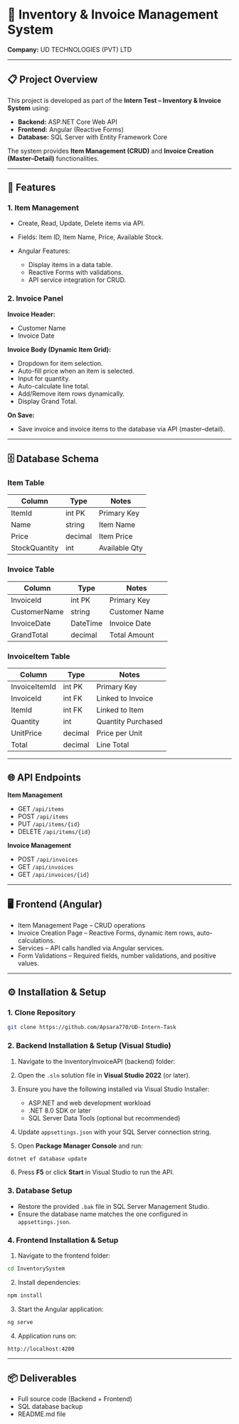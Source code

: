 # 🧪 Inventory & Invoice Management System

**Company:** UD TECHNOLOGIES (PVT) LTD

---

## 📋 Project Overview

This project is developed as part of the **Intern Test – Inventory & Invoice System** using:

* **Backend:** ASP.NET Core Web API
* **Frontend:** Angular (Reactive Forms)
* **Database:** SQL Server with Entity Framework Core

The system provides **Item Management (CRUD)** and **Invoice Creation (Master–Detail)** functionalities.

---

## 🎯 Features

### 1. Item Management

* Create, Read, Update, Delete items via API.
* Fields: Item ID, Item Name, Price, Available Stock.
* Angular Features:

  * Display items in a data table.
  * Reactive Forms with validations.
  * API service integration for CRUD.

### 2. Invoice Panel

**Invoice Header:**

* Customer Name
* Invoice Date

**Invoice Body (Dynamic Item Grid):**

* Dropdown for item selection.
* Auto-fill price when an item is selected.
* Input for quantity.
* Auto-calculate line total.
* Add/Remove item rows dynamically.
* Display Grand Total.

**On Save:**

* Save invoice and invoice items to the database via API (master–detail).

---

## 🗄 Database Schema

### Item Table

| Column        | Type    | Notes         |
| ------------- | ------- | ------------- |
| ItemId        | int PK  | Primary Key   |
| Name          | string  | Item Name     |
| Price         | decimal | Item Price    |
| StockQuantity | int     | Available Qty |

### Invoice Table

| Column       | Type     | Notes         |
| ------------ | -------- | ------------- |
| InvoiceId    | int PK   | Primary Key   |
| CustomerName | string   | Customer Name |
| InvoiceDate  | DateTime | Invoice Date  |
| GrandTotal   | decimal  | Total Amount  |

### InvoiceItem Table

| Column        | Type    | Notes              |
| ------------- | ------- | ------------------ |
| InvoiceItemId | int PK  | Primary Key        |
| InvoiceId     | int FK  | Linked to Invoice  |
| ItemId        | int FK  | Linked to Item     |
| Quantity      | int     | Quantity Purchased |
| UnitPrice     | decimal | Price per Unit     |
| Total         | decimal | Line Total         |

---

## 🌐 API Endpoints

**Item Management**

* GET `/api/items`
* POST `/api/items`
* PUT `/api/items/{id}`
* DELETE `/api/items/{id}`

**Invoice Management**

* POST `/api/invoices`
* GET `/api/invoices`
* GET `/api/invoices/{id}`

---

## 🖥️ Frontend (Angular)

* Item Management Page – CRUD operations
* Invoice Creation Page – Reactive Forms, dynamic item rows, auto-calculations.
* Services – API calls handled via Angular services.
* Form Validations – Required fields, number validations, and positive values.

---

## ⚙️ Installation & Setup

### 1. Clone Repository

```bash
git clone https://github.com/Apsara770/UD-Intern-Task
```

### 2. Backend Installation & Setup (Visual Studio)

1. Navigate to the InventoryInvoiceAPI (backend) folder:

2) Open the `.sln` solution file in **Visual Studio 2022** (or later).
3) Ensure you have the following installed via Visual Studio Installer:

   * ASP.NET and web development workload
   * .NET 8.0 SDK or later
   * SQL Server Data Tools (optional but recommended)
4) Update `appsettings.json` with your SQL Server connection string.
5) Open **Package Manager Console** and run:

```powershell
dotnet ef database update
```

6. Press **F5** or click **Start** in Visual Studio to run the API.

### 3. Database Setup

* Restore the provided `.bak` file in SQL Server Management Studio.
* Ensure the database name matches the one configured in `appsettings.json`.

### 4. Frontend Installation & Setup

1. Navigate to the frontend folder:

```bash
cd InventorySystem
```

2. Install dependencies:

```bash
npm install
```

3. Start the Angular application:

```bash
ng serve
```

4. Application runs on:

```
http://localhost:4200
```

---

## 📦 Deliverables

* Full source code (Backend + Frontend)
* SQL database backup
* README.md file
